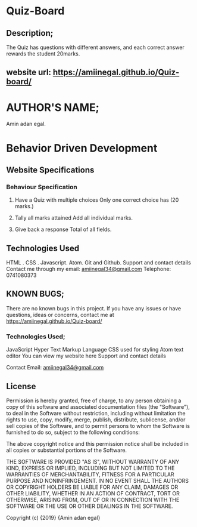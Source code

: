 # Quiz-Board
## Description;
The Quiz has questions with different answers, and each correct answer rewards the student 20marks.

## website url: https://amiinegal.github.io/Quiz-board/
# AUTHOR'S NAME;
Amin adan egal.
# Behavior Driven Development
## Website Specifications
### Behaviour	Specification

1. Have a Quiz with multiple choices	Only one correct choice has (20 marks.)

2. Tally all marks attained Add all individual marks.
3. Give back a response	Total of all fields.
## Technologies Used
HTML .
 CSS .
 Javascript.
 Atom.
 Git and Github.
 Support and contact details Contact me through my email: amiinegal34@gmail.com Telephone: 0741080373

## KNOWN BUGS;
There are no known bugs in this project. If you have any issues or have questions, ideas or concerns, contact me at https://amiinegal.github.io/Quiz-board/

### Technologies Used;
JavaScript
Hyper Text Markup Language
CSS used for styling
Atom text editor
You can view my website here Support and contact details

Contact Email: amiinegal34@gmail.com

## License

Permission is hereby granted, free of charge, to any person obtaining a copy of this software and associated documentation files (the "Software"), to deal in the Software without restriction, including without limitation the rights to use, copy, modify, merge, publish, distribute, sublicense, and/or sell copies of the Software, and to permit persons to whom the Software is furnished to do so, subject to the following conditions:

The above copyright notice and this permission notice shall be included in all copies or substantial portions of the Software.

THE SOFTWARE IS PROVIDED "AS IS", WITHOUT WARRANTY OF ANY KIND, EXPRESS OR IMPLIED, INCLUDING BUT NOT LIMITED TO THE WARRANTIES OF MERCHANTABILITY, FITNESS FOR A PARTICULAR PURPOSE AND NONINFRINGEMENT. IN NO EVENT SHALL THE AUTHORS OR COPYRIGHT HOLDERS BE LIABLE FOR ANY CLAIM, DAMAGES OR OTHER LIABILITY, WHETHER IN AN ACTION OF CONTRACT, TORT OR OTHERWISE, ARISING FROM, OUT OF OR IN CONNECTION WITH THE SOFTWARE OR THE USE OR OTHER DEALINGS IN THE SOFTWARE.

Copyright (c) {2019} {Amin adan egal}
